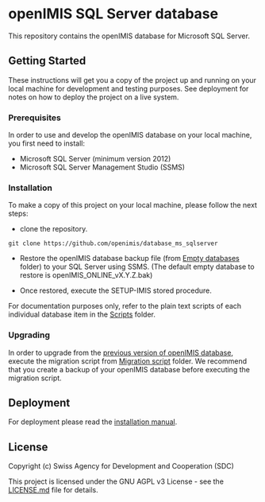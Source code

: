 # openIMIS SQL Server database

This repository contains the openIMIS database for Microsoft SQL Server.

## Getting Started

These instructions will get you a copy of the project up and running on your local machine for development and testing purposes. See deployment for notes on how to deploy the project on a live system.

### Prerequisites

In order to use and develop the openIMIS database on your local machine, you first need to install:

* Microsoft SQL Server (minimum version 2012)
* Microsoft SQL Server Management Studio (SSMS)

### Installation

To make a copy of this project on your local machine, please follow the next steps:

* clone the repository.

```
git clone https://github.com/openimis/database_ms_sqlserver
```

* Restore the openIMIS database backup file (from [Empty databases](./Empty%20databases/) folder) to your SQL Server using SSMS. (The default empty database to restore is openIMIS_ONLINE_vX.Y.Z.bak)

* Once restored, execute the SETUP-IMIS stored procedure.

For documentation purposes only, refer to the plain text scripts of each individual database item in the [Scripts](./Scripts/) folder.

### Upgrading

In order to upgrade from the [previous version of openIMIS database](https://github.com/openimis/master-version/tree/master/Database/Empty%20databases), execute the migration script from [Migration script](./Migration%20script/) folder. We recommend that you create a backup of your openIMIS database before executing the migration script. 

## Deployment

For deployment please read the [installation manual](http://openimis.readthedocs.io/en/latest/web_application_installation.html).

<!--## Contributing

Please read [CONTRIBUTING.md](https://gist.github.com/PurpleBooth/b24679402957c63ec426) for details on our code of conduct, and the process for submitting pull requests to us.
-->

<!--## Versioning

We use [SemVer](http://semver.org/) for versioning. For the versions available, see the [tags on this repository](https://github.com/your/project/tags). 
-->

<!--## Authors

* **Billie Thompson** - *Initial work* - [PurpleBooth](https://github.com/PurpleBooth)

See also the list of [contributors](https://github.com/your/project/contributors) who participated in this project.
-->

## License

Copyright (c) Swiss Agency for Development and Cooperation (SDC)

This project is licensed under the GNU AGPL v3 License - see the [LICENSE.md](LICENSE.md) file for details.


<!--## Acknowledgments

* Hat tip to anyone whose code was used
* Inspiration
* etc
-->
